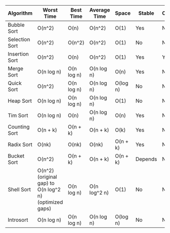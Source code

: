 | Algorithm       | Worst Time     | Best Time      | Average Time   | Space | Stable | Online | In-Place | Adaptive |
|-----------------|----------------|----------------|----------------|-------|--------|--------|----------|----------|
| Bubble Sort     | O(n^2)         | O(n)           | O(n^2)         | O(1)  | Yes    | No     | Yes      | Yes      |
| Selection Sort  | O(n^2)         | O(n^2)         | O(n^2)         | O(1)  | No     | No     | Yes      | No       |
| Insertion Sort  | O(n^2)         | O(n)           | O(n^2)         | O(1)  | Yes    | Yes    | Yes      | Yes      |
| Merge Sort      | O(n log n)     | O(n log n)     | O(n log n)     | O(n)  | Yes    | No     | No       | No       |
| Quick Sort      | O(n^2)         | O(n log n)     | O(n log n)     | O(log n) | No  | No     | Yes      | No       |
| Heap Sort       | O(n log n)     | O(n log n)     | O(n log n)     | O(1)  | No     | No     | Yes      | No       |
| Tim Sort        | O(n log n)     | O(n)           | O(n log n)     | O(n)  | Yes    | No     | No       | Yes      |
| Counting Sort   | O(n + k)       | O(n + k)       | O(n + k)       | O(k)  | Yes    | No     | No       | No       |
| Radix Sort      | O(nk)          | O(nk)          | O(nk)          | O(n + k) | Yes  | No     | No       | No       |
| Bucket Sort     | O(n^2)         | O(n + k)       | O(n + k)       | O(n + k) | Depends | No  | No     | No       |
| Shell Sort      | O(n^2) (original gap) to O(n log^2 n) (optimized gaps) | O(n log n) | O(n log^2 n) | O(1)  | No     | No     | Yes      | Yes      |
| Introsort       | O(n log n)     | O(n log n)     | O(n log n)     | O(log n) | No  | No     | Yes      | No       |
